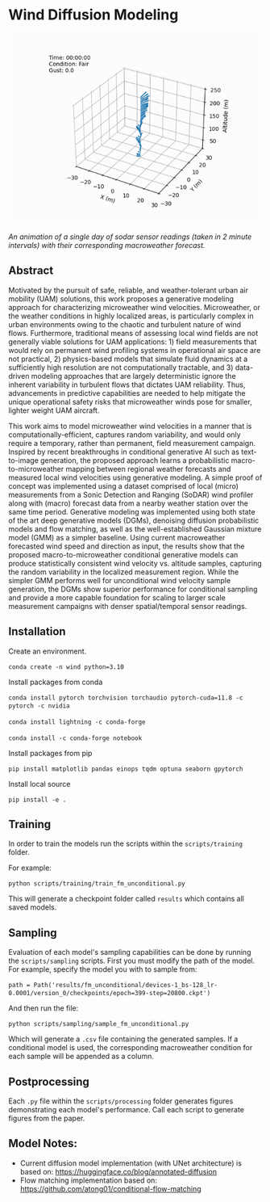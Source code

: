 # Wind Diffusion Modeling

![](images/2022-04-25.gif)

*An animation of a single day of sodar sensor readings (taken in 2 minute intervals) with their corresponding macroweather forecast.*

## Abstract

Motivated by the pursuit of safe, reliable, and weather-tolerant urban air mobility (UAM) solutions, this work proposes a generative modeling approach for characterizing microweather wind velocities. 
Microweather, or the weather conditions in highly localized areas, is particularly complex in urban environments owing to the chaotic and turbulent nature of wind flows. 
Furthermore, traditional means of assessing local wind fields are not generally viable solutions for UAM applications: 1) field measurements that would rely on permanent wind profiling systems in operational air space are not practical, 2) physics-based models that simulate fluid dynamics at a sufficiently high resolution are not computationally tractable, and 3) data-driven modeling approaches that are largely deterministic ignore the inherent variability in turbulent flows that dictates UAM reliability. 
Thus, advancements in predictive capabilities are needed to help mitigate the unique operational safety risks that microweather winds pose for smaller, lighter weight UAM aircraft. 

This work aims to model microweather wind velocities in a manner that is computationally-efficient, captures random variability, and would only require a temporary, rather than permanent, field measurement campaign. 
Inspired by recent breakthroughs in conditional generative AI such as text-to-image generation, the proposed approach learns a probabilistic macro-to-microweather mapping between regional weather forecasts and measured local wind velocities using generative modeling. 
A simple proof of concept was implemented using a dataset comprised of local (micro) measurements from a Sonic Detection and Ranging (SoDAR) wind profiler along with (macro) forecast data from a nearby weather station over the same time period. 
Generative modeling was implemented using both state of the art deep generative models (DGMs), denoising diffusion probabilistic models and flow matching, as well as the well-established Gaussian mixture model (GMM) as a simpler baseline. 
Using current macroweather forecasted wind speed and direction as input, the results show that the proposed macro-to-microweather conditional generative models can produce statistically consistent wind velocity vs. altitude samples, capturing the random variability in the localized measurement region. 
While the simpler GMM performs well for unconditional wind velocity sample generation, the DGMs show superior performance for conditional sampling and provide a more capable foundation for scaling to larger scale measurement campaigns with denser spatial/temporal sensor readings.

## Installation

Create an environment.
```
conda create -n wind python=3.10
```

Install packages from conda
```
conda install pytorch torchvision torchaudio pytorch-cuda=11.8 -c pytorch -c nvidia

conda install lightning -c conda-forge

conda install -c conda-forge notebook
```

Install packages from pip
```
pip install matplotlib pandas einops tqdm optuna seaborn gpytorch
```

Install local source
```
pip install -e .
```

<!-- ### Running on K Cluster GPU Nodes:

**Setting up pytorch virtual environment with Conda**

- module purge
- module load anaconda/3_2022.10
- conda create --name K_pytorch_env
- conda activate K_pytorch_env
- module load cuda/11.8.0
- conda install --yes --file requirements.txt

**Running (in interactive session)**

- qsub -I -q K5-res-A100-PL -l walltime=12:00:00 -lselect=1:ncpus=4:ngpus=4:mem=20G
- conda activate K_pytorch_env
- module load cuda/11.8.0
- python ...

For more info on using GPUs on the K Cluster, see “Running GPU Jobs” section on https://k-info.larc.nasa.gov/CCFhowto_jobsubmitt.html -->

## Training

In order to train the models run the scripts within the `scripts/training` folder.

For example:
```
python scripts/training/train_fm_unconditional.py
```

This will generate a checkpoint folder called `results` which contains all saved models.

## Sampling

Evaluation of each model's sampling capabilities can be done by running the `scripts/sampling` scripts.
First you must modify the path of the model.
For example, specify the model you with to sample from:

```
path = Path('results/fm_unconditional/devices-1_bs-128_lr-0.0001/version_0/checkpoints/epoch=399-step=20800.ckpt')
```

And then run the file:

```
python scripts/sampling/sample_fm_unconditional.py
```

Which will generate a `.csv` file containing the generated samples.
If a conditional model is used, the corresponding macroweather condition for each sample will be appended as a column.

## Postprocessing

Each `.py` file within the `scripts/processing` folder generates figures demonstrating each model's performance.
Call each script to generate figures from the paper.

## Model Notes:

- Current diffusion model implementation (with UNet architecture) is based on: https://huggingface.co/blog/annotated-diffusion
- Flow matching implementation based on: https://github.com/atong01/conditional-flow-matching